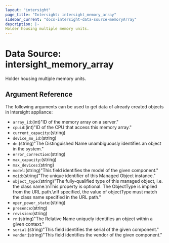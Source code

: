 ```yaml
---
layout: "intersight"
page_title: "Intersight: intersight_memory_array"
sidebar_current: "docs-intersight-data-source-memoryArray"
description: |-
Holder housing multiple memory units.
---
```


# Data Source: intersight_memory_array
Holder housing multiple memory units.
## Argument Reference
The following arguments can be used to get data of already created objects in Intersight appliance:
* `array_id`:(int)"ID of the memory array on a server."
* `cpuid`:(int)"ID of the CPU that access this memory array."
* `current_capacity`:(string)
* `device_mo_id`:(string)
* `dn`:(string)"The Distinguished Name unambiguously identifies an object in the system."
* `error_correction`:(string)
* `max_capacity`:(string)
* `max_devices`:(string)
* `model`:(string)"This field identifies the model of the given component."
* `moid`:(string)"The unique identifier of this Managed Object instance."
* `object_type`:(string)"The fully-qualified type of this managed object, i.e. the class name.\nThis property is optional. The ObjectType is implied from the URL path.\nIf specified, the value of objectType must match the class name specified in the URL path."
* `oper_power_state`:(string)
* `presence`:(string)
* `revision`:(string)
* `rn`:(string)"The Relative Name uniquely identifies an object within a given context."
* `serial`:(string)"This field identifies the serial of the given component."
* `vendor`:(string)"This field identifies the vendor of the given component."
